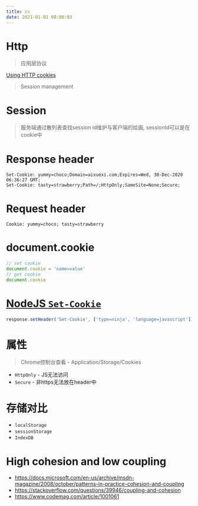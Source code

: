 ```yaml
---
title: cs
date: 2021-01-01 00:00:03
---
```


# Http
> 应用层协议

[Using HTTP cookies](https://developer.mozilla.org/en-US/docs/Web/HTTP/Cookies)
> Session management

# Session
> 服务端通过散列表查找session id维护与客户端的绘画, sessionId可以是在cookie中

# Response header

```
Set-Cookie: yummy=choco;Domain=aixuexi.com;Expires=Wed, 30-Dec-2020 06:36:27 GMT;
Set-Cookie: tasty=strawberry;Path=/;HttpOnly;SameSite=None;Secure;
```

# Request header

```
Cookie: yummy=choco; tasty=strawberry
```

# document.cookie

```javascript
// set cookie
document.cookie = 'name=value'
// get cookie
document.cookie
```

# [NodeJS `Set-Cookie`](https://nodejs.org/dist/latest-v8.x/docs/api/http.html#http_response_setheader_name_value)

```javascript
response.setHeader('Set-Cookie', ['type=ninja', 'language=javascript'])
```

# 属性
> Chrome控制台查看 - Application/Storage/Cookies

- `HttpOnly` - JS无法访问
- `Secure` - 非https无法放在header中

# 存储对比

- `localStorage`
- `sessionStorage`
- `IndexDB`

# High cohesion and low coupling

- https://docs.microsoft.com/en-us/archive/msdn-magazine/2008/october/patterns-in-practice-cohesion-and-coupling
- https://stackoverflow.com/questions/39946/coupling-and-cohesion
- https://www.codemag.com/article/1001061
